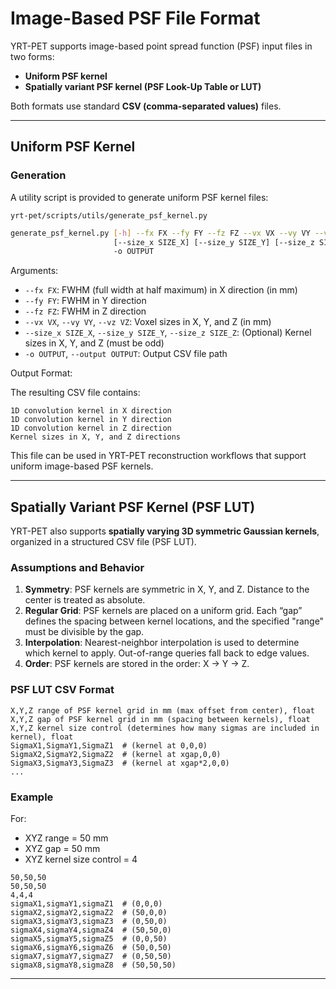 # Image-Based PSF File Format

YRT-PET supports image-based point spread function (PSF) input files in two forms:

- **Uniform PSF kernel**
- **Spatially variant PSF kernel (PSF Look-Up Table or LUT)**

Both formats use standard **CSV (comma-separated values)** files.

---

## Uniform PSF Kernel

### Generation

A utility script is provided to generate uniform PSF kernel files:

```
yrt-pet/scripts/utils/generate_psf_kernel.py
```

```bash
generate_psf_kernel.py [-h] --fx FX --fy FY --fz FZ --vx VX --vy VY --vz VZ
                       [--size_x SIZE_X] [--size_y SIZE_Y] [--size_z SIZE_Z]
                       -o OUTPUT
```

Arguments:

- `--fx FX`: FWHM (full width at half maximum) in X direction (in mm)  
- `--fy FY`: FWHM in Y direction  
- `--fz FZ`: FWHM in Z direction  
- `--vx VX`, `--vy VY`, `--vz VZ`: Voxel sizes in X, Y, and Z (in mm)  
- `--size_x SIZE_X`, `--size_y SIZE_Y`, `--size_z SIZE_Z`: (Optional) Kernel sizes in X, Y, and Z (must be odd)  
- `-o OUTPUT`, `--output OUTPUT`: Output CSV file path  

Output Format:

The resulting CSV file contains:

```
1D convolution kernel in X direction  
1D convolution kernel in Y direction  
1D convolution kernel in Z direction  
Kernel sizes in X, Y, and Z directions
```

This file can be used in YRT-PET reconstruction workflows that support uniform image-based PSF kernels.

---

## Spatially Variant PSF Kernel (PSF LUT)

YRT-PET also supports **spatially varying 3D symmetric Gaussian kernels**, organized in a structured CSV file (PSF LUT).

### Assumptions and Behavior

1. **Symmetry**: PSF kernels are symmetric in X, Y, and Z. Distance to the center is treated as absolute.
2. **Regular Grid**: PSF kernels are placed on a uniform grid. Each “gap” defines the spacing between kernel locations, and the specified "range" must be divisible by the gap.
3. **Interpolation**: Nearest-neighbor interpolation is used to determine which kernel to apply. Out-of-range queries fall back to edge values.
4. **Order**: PSF kernels are stored in the order: X → Y → Z.

### PSF LUT CSV Format

```
X,Y,Z range of PSF kernel grid in mm (max offset from center), float  
X,Y,Z gap of PSF kernel grid in mm (spacing between kernels), float  
X,Y,Z kernel size control (determines how many sigmas are included in kernel), float  
SigmaX1,SigmaY1,SigmaZ1  # (kernel at 0,0,0)
SigmaX2,SigmaY2,SigmaZ2  # (kernel at xgap,0,0)
SigmaX3,SigmaY3,SigmaZ3  # (kernel at xgap*2,0,0)
...
```

### Example

For:  
- XYZ range = 50 mm  
- XYZ gap = 50 mm  
- XYZ kernel size control = 4  

```
50,50,50
50,50,50
4,4,4
sigmaX1,sigmaY1,sigmaZ1  # (0,0,0)
sigmaX2,sigmaY2,sigmaZ2  # (50,0,0)
sigmaX3,sigmaY3,sigmaZ3  # (0,50,0)
sigmaX4,sigmaY4,sigmaZ4  # (50,50,0)
sigmaX5,sigmaY5,sigmaZ5  # (0,0,50)
sigmaX6,sigmaY6,sigmaZ6  # (50,0,50)
sigmaX7,sigmaY7,sigmaZ7  # (0,50,50)
sigmaX8,sigmaY8,sigmaZ8  # (50,50,50)
```

---